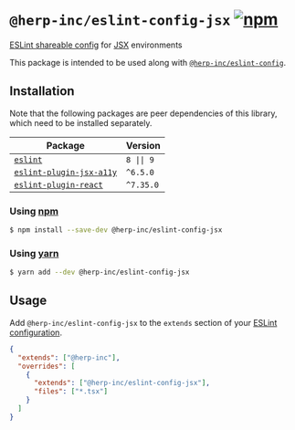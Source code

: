 # `@herp-inc/eslint-config-jsx` [![npm](https://img.shields.io/npm/v/@herp-inc/eslint-config-jsx)](https://www.npmjs.com/package/@herp-inc/eslint-config-jsx)

[ESLint shareable config](https://eslint.org/docs/developer-guide/shareable-configs) for [JSX](https://facebook.github.io/jsx/) environments

This package is intended to be used along with [`@herp-inc/eslint-config`](https://www.npmjs.com/package/@herp-inc/eslint-config).

## Installation

Note that the following packages are peer dependencies of this library, which need to be installed separately.

| Package                                                                          | Version    |
| -------------------------------------------------------------------------------- | ---------- |
| [`eslint`](https://www.npmjs.com/package/eslint)                                 | `8 \|\| 9` |
| [`eslint-plugin-jsx-a11y`](https://www.npmjs.com/package/eslint-plugin-jsx-a11y) | `^6.5.0`   |
| [`eslint-plugin-react`](https://www.npmjs.com/package/eslint-plugin-react)       | `^7.35.0`  |

### Using [npm](https://www.npmjs.com/)

```sh
$ npm install --save-dev @herp-inc/eslint-config-jsx
```

### Using [yarn](https://yarnpkg.com/)

```sh
$ yarn add --dev @herp-inc/eslint-config-jsx
```

## Usage

Add `@herp-inc/eslint-config-jsx` to the `extends` section of your [ESLint configuration](http://eslint.org/docs/user-guide/configuring).

```json
{
  "extends": ["@herp-inc"],
  "overrides": [
    {
      "extends": ["@herp-inc/eslint-config-jsx"],
      "files": ["*.tsx"]
    }
  ]
}
```
